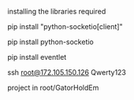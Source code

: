 installing the libraries required

pip install "python-socketio[client]"

pip install python-socketio

pip install eventlet

ssh root@172.105.150.126
Qwerty123

project in root/GatorHoldEm